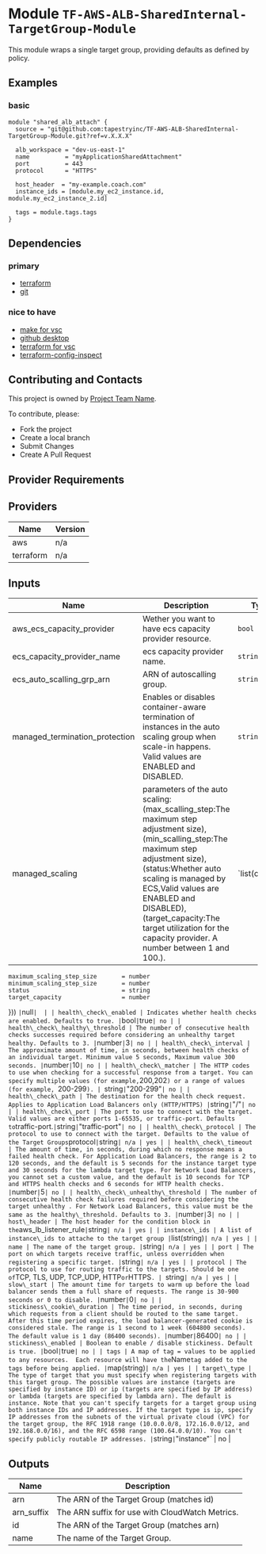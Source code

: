 
# Module `TF-AWS-ALB-SharedInternal-TargetGroup-Module`
This module wraps a single target group, providing defaults as defined by
policy.

## Examples

### basic
```hcl
module "shared_alb_attach" {
  source = "git@github.com:tapestryinc/TF-AWS-ALB-SharedInternal-TargetGroup-Module.git?ref=v.X.X.X"

  alb_workspace = "dev-us-east-1"
  name          = "myApplicationSharedAttachment"
  port          = 443
  protocol      = "HTTPS"

  host_header  = "my-example.coach.com"
  instance_ids = [module.my_ec2_instance.id, module.my_ec2_instance_2.id]

  tags = module.tags.tags
}
```

## Dependencies
### primary
  * [terraform](https://www.terraform.io/)
  * [git](https://git-scm.com/download/win)

### nice to have
  * [make for vsc](https://github.com/technosophos/vscode-make)
  * [github desktop](https://desktop.github.com/)
  * [terraform for vsc](https://github.com/mauve/vscode-terraform)
  * [terraform-config-inspect](https://github.com/hashicorp/terraform-config-inspect)

## Contributing and Contacts

This project is owned by [Project Team Name](project_name@tapestry.com).

To contribute, please:
  * Fork the project
  * Create a local branch
  * Submit Changes
  * Create A Pull Request

## Provider Requirements
## Providers

| Name | Version |
|------|---------|
| aws | n/a |
| terraform | n/a |

## Inputs

| Name | Description | Type | Default | Required |
|------|-------------|------|---------|:-----:|
| aws\_ecs\_capacity\_provider | Wether you want to have ecs capacity provider resource. | `bool` | `"true"` |  |
| ecs\_capacity\_provider\_name | ecs capacity provider name. | `string` | `"null"` |  |
| ecs\_auto\_scalling\_grp\_arn | ARN of autoscalling group. | `string` | `"null"` |  |
| managed\_termination\_protection | Enables or disables container-aware termination of instances in the auto scaling group when scale-in happens. Valid values are ENABLED and DISABLED. | `string` | `"DISABLED"` |  |
| managed\_scaling | parameters of the auto scaling:(max_scalling_step:The maximum step adjustment size),(min_scalling_step:The maximum step adjustment size),(status:Whether auto scaling is managed by ECS,Valid values are ENABLED and DISABLED),(target_capacity:The target utilization for the capacity provider. A number between 1 and 100.). | `list(object({
    maximum_scaling_step_size       = number
    minimum_scaling_step_size       = number
    status                          = string
    target_capacity                 = number
  }))
` | `null` |  |
| health\_check\_enabled | Indicates whether health checks are enabled. Defaults to true. | `bool` | `true` | no |
| health\_check\_healthy\_threshold | The number of consecutive health checks successes required before considering an unhealthy target healthy. Defaults to 3. | `number` | `3` | no |
| health\_check\_interval | The approximate amount of time, in seconds, between health checks of an individual target. Minimum value 5 seconds, Maximum value 300 seconds. | `number` | `10` | no |
| health\_check\_matcher | The HTTP codes to use when checking for a successful response from a target. You can specify multiple values (for example, `200,202`) or a range of values (for example, `200-299`). | `string` | `"200-299"` | no |
| health\_check\_path | The destination for the health check request. Applies to Application Load Balancers only (HTTP/HTTPS) | `string` | `"/"` | no |
| health\_check\_port | The port to use to connect with the target. Valid values are either ports 1-65535, or traffic-port. Defaults to `traffic-port.` | `string` | `"traffic-port"` | no |
| health\_check\_protocol | The protocol to use to connect with the target. Defaults to the value of the Target Groups `protocol` | `string` | n/a | yes |
| health\_check\_timeout | The amount of time, in seconds, during which no response means a failed health check. For Application Load Balancers, the range is 2 to 120 seconds, and the default is 5 seconds for the instance target type and 30 seconds for the lambda target type. For Network Load Balancers, you cannot set a custom value, and the default is 10 seconds for TCP and HTTPS health checks and 6 seconds for HTTP health checks. | `number` | `5` | no |
| health\_check\_unhealthy\_threshold | The number of consecutive health check failures required before considering the target unhealthy . For Network Load Balancers, this value must be the same as the healthy\_threshold. Defaults to 3. | `number` | `3` | no |
| host\_header | The host header for the condition block in the `aws_lb_listener_rule` | `string` | n/a | yes |
| instance\_ids | A list of instance\_ids to attache to the target group | `list(string)` | n/a | yes |
| name | The name of the target group. | `string` | n/a | yes |
| port | The port on which targets receive traffic, unless overridden when registering a specific target. | `string` | n/a | yes |
| protocol | The protocol to use for routing traffic to the targets. Should be one of `TCP, TLS, UDP, TCP_UDP, HTTP` or `HTTPS`. | `string` | n/a | yes |
| slow\_start | The amount time for targets to warm up before the load balancer sends them a full share of requests. The range is 30-900 seconds or 0 to disable. | `number` | `0` | no |
| stickiness\_cookie\_duration | The time period, in seconds, during which requests from a client should be routed to the same target. After this time period expires, the load balancer-generated cookie is considered stale. The range is 1 second to 1 week (604800 seconds). The default value is 1 day (86400 seconds). | `number` | `86400` | no |
| stickiness\_enabled | Boolean to enable / disable stickiness. Default is true. | `bool` | `true` | no |
| tags | A map of tag = values to be applied to any resources.  Each resource will have the `Name` tag added to the tags before being applied. | `map(string)` | n/a | yes |
| target\_type | The type of target that you must specify when registering targets with this target group. The possible values are instance (targets are specified by instance ID) or ip (targets are specified by IP address) or lambda (targets are specified by lambda arn). The default is instance. Note that you can't specify targets for a target group using both instance IDs and IP addresses. If the target type is ip, specify IP addresses from the subnets of the virtual private cloud (VPC) for the target group, the RFC 1918 range (10.0.0.0/8, 172.16.0.0/12, and 192.168.0.0/16), and the RFC 6598 range (100.64.0.0/10). You can't specify publicly routable IP addresses. | `string` | `"instance"` | no |

## Outputs

| Name | Description |
|------|-------------|
| arn | The ARN of the Target Group (matches id) |
| arn\_suffix | The ARN suffix for use with CloudWatch Metrics. |
| id | The ARN of the Target Group (matches arn) |
| name | The name of the Target Group. |
